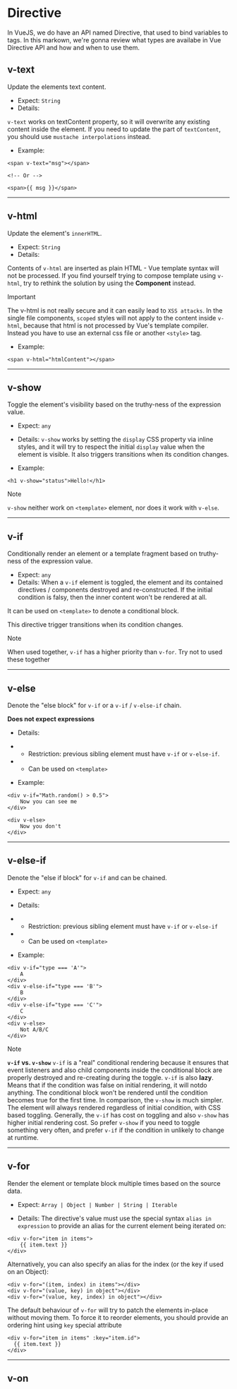 # Directive

In VueJS, we do have an API named Directive, that used to bind variables to tags.
In this markown, we're gonna review what types are availabe in Vue Directive API and how and when to use them.

## v-text

Update the elements text content.

- Expect: `String`
- Details:

`v-text` works on textContent property, so it will overwrite any existing content inside the element. If you need to update the part of `textContent`, you should use `mustache interpolations` instead.

- Example:

```vue
<span v-text="msg"></span>

<!-- Or -->

<span>{{ msg }}</span>
```

---

## v-html

Update the element's `innerHTML`.

- Expect: `String`
- Details:

Contents of `v-html` are inserted as plain HTML - Vue template syntax will not be processed. If you find yourself trying to compose template using `v-html`, try to rethink the solution by using the **Component** instead.

> [!IMPORTANT]
> The v-html is not really secure and it can easily lead to `XSS attacks`.
> In the single file components, `scoped` styles will not apply to the content inside `v-html`, because that html is not processed by Vue's template compiler. Instead you have to use an external css file or another `<style>` tag.

- Example:

```vue
<span v-html="htmlContent"></span>
```

---

## v-show

Toggle the element's visibility based on the truthy-ness of the expression value.

- Expect: `any`

- Details:
`v-show` works by setting the `display` CSS property via inline styles, and it will try to respect the initial `display` value when the element is visible. It also triggers transitions when its condition changes.

- Example:
```vue
<h1 v-show="status">Hello!</h1>
```

> [!NOTE]
> `v-show` neither work on `<template>` element, nor does it work with `v-else`.

---

## v-if

Conditionally render an element or a template fragment based on truthy-ness of the expression value.

- Expect: `any`
- Details:
When a `v-if` element is toggled, the element and its contained directives / components destroyed and re-constructed. If the initial condition is falsy, then the inner content won't be rendered at all.

It can be used on `<template>` to denote a conditional block.

This directive trigger transitions when its condition changes.

> [!NOTE]
> When used together, `v-if` has a higher priority than `v-for`. Try not to used these together

---

## v-else

Denote the "else block" for `v-if` or a `v-if` / `v-else-if` chain.

**Does not expect expressions**

- Details:
- - Restriction: previous sibling element must have `v-if` or `v-else-if`.
- - Can be used on `<template>`

- Example:

```vue
<div v-if="Math.random() > 0.5">
    Now you can see me
</div>

<div v-else>
    Now you don't
</div>
```

---

## v-else-if

Denote the "else if block" for `v-if` and can be chained.

- Expect: `any`
- Details:
- - Restriction: previous sibling element must have `v-if` or `v-else-if`
- - Can be used on `<template>`

- Example:

```vue
<div v-if="type === 'A'">
    A
</div>
<div v-else-if="type === 'B'">
    B
</div>
<div v-else-if="type === 'C'">
    C
</div>
<div v-else>
    Not A/B/C
</div>
```

> [!NOTE]
> **`v-if` vs. `v-show`**
> `v-if` is a "real" conditional rendering because it ensures that event listeners and also child components inside the conditional block are properly destroyed and re-creating during the toggle.
> `v-if` is also **lazy**. Means that if the condition was false on initial rendering, it will notdo anything. The conditional block won't be rendered until the condition becomes true for the first time.
> In comparison, the `v-show` is much simpler. The element will always rendered regardless of initial condition, with CSS based toggling.
> Generally, the `v-if` has cost on toggling and also `v-show` has higher initial rendering cost. So prefer `v-show` if you need to toggle something very often, and prefer `v-if` if the condition in unlikely to change at runtime.

---

## v-for

Render the element or template block multiple times based on the source data.

- Expect: `Array | Object | Number | String | Iterable`

- Details:
The directive's value must use the special syntax `alias in expression` to provide an alias for the current element being iterated on:

```vue
<div v-for="item in items">
    {{ item.text }}
</div>
```

Alternatively, you can also specify an alias for the index (or the key if used on an Object):

```vue
<div v-for="(item, index) in items"></div>
<div v-for="(value, key) in object"></div>
<div v-for="(value, key, index) in object"></div>
```

The default behaviour of `v-for` will try to patch the elements in-place without moving them. To force it to reorder elements, you should provide an ordering hint using `key` special attribute

```vue
<div v-for="item in items" :key="item.id">
  {{ item.text }}
</div>
```

---

## v-on